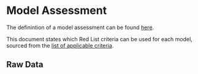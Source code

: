 # Model Assessment
The definintion of a model assessment can be found [here](./glossary.md#model-assessment).

This document states which Red List criteria can be used for each model, sourced from the [list of applicable criteria](./criteria.md).

## Raw Data
